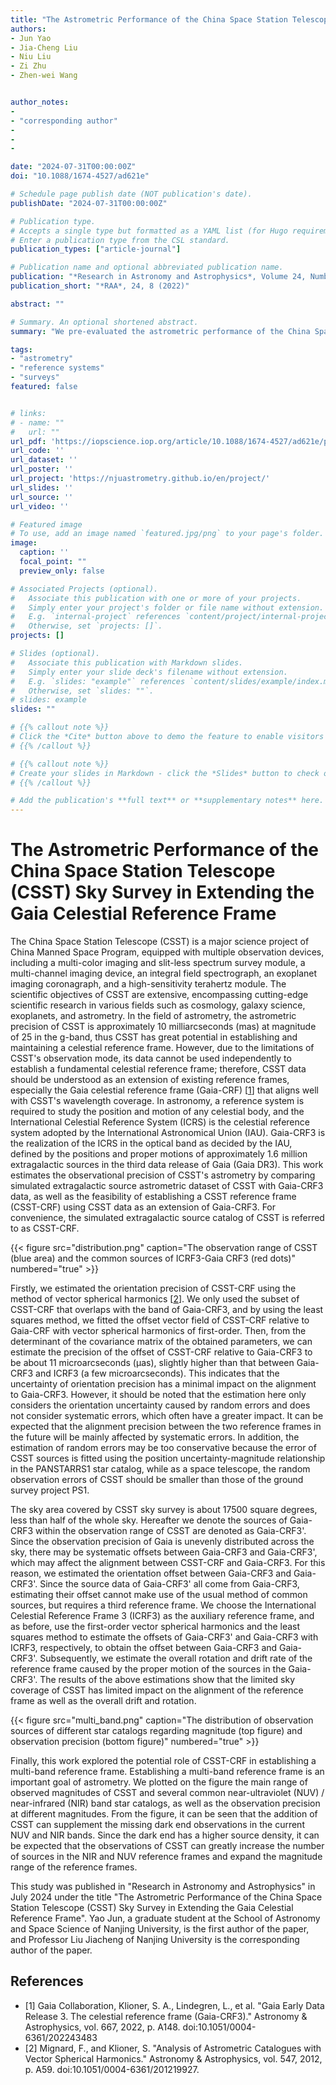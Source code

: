 ```yaml
---
title: "The Astrometric Performance of the China Space Station Telescope (CSST) Sky Survey in Extending the Gaia Celestial Reference Frame"
authors:
- Jun Yao
- Jia-Cheng Liu
- Niu Liu
- Zi Zhu
- Zhen-wei Wang


author_notes:
- 
- "corresponding author"
- 
- 
- 

date: "2024-07-31T00:00:00Z"
doi: "10.1088/1674-4527/ad621e"

# Schedule page publish date (NOT publication's date).
publishDate: "2024-07-31T00:00:00Z"

# Publication type.
# Accepts a single type but formatted as a YAML list (for Hugo requirements).
# Enter a publication type from the CSL standard.
publication_types: ["article-journal"]

# Publication name and optional abbreviated publication name.
publication: "*Research in Astronomy and Astrophysics*, Volume 24, Number 8 (2024)"
publication_short: "*RAA*, 24, 8 (2022)"

abstract: ""

# Summary. An optional shortened abstract.
summary: "We pre-evaluated the astrometric performance of the China Space Station Telescope Sky Survey in extending the Gaia Celestial Reference Frame by using a simulated set of sources."

tags:
- "astrometry" 
- "reference systems" 
- "surveys"
featured: false


# links:
# - name: ""
#   url: ""
url_pdf: 'https://iopscience.iop.org/article/10.1088/1674-4527/ad621e/pdf'
url_code: ''
url_dataset: ''
url_poster: ''
url_project: 'https://njuastrometry.github.io/en/project/'
url_slides: ''
url_source: ''
url_video: ''

# Featured image
# To use, add an image named `featured.jpg/png` to your page's folder. 
image:
  caption: ''
  focal_point: ""
  preview_only: false

# Associated Projects (optional).
#   Associate this publication with one or more of your projects.
#   Simply enter your project's folder or file name without extension.
#   E.g. `internal-project` references `content/project/internal-project/index.md`.
#   Otherwise, set `projects: []`.
projects: []

# Slides (optional).
#   Associate this publication with Markdown slides.
#   Simply enter your slide deck's filename without extension.
#   E.g. `slides: "example"` references `content/slides/example/index.md`.
#   Otherwise, set `slides: ""`.
# slides: example
slides: ""

# {{% callout note %}}
# Click the *Cite* button above to demo the feature to enable visitors to import publication metadata into their reference management software.
# {{% /callout %}}

# {{% callout note %}}
# Create your slides in Markdown - click the *Slides* button to check out the example.
# {{% /callout %}}

# Add the publication's **full text** or **supplementary notes** here. You can use rich formatting such as including [code, math, and images](https://docs.hugoblox.com/content/writing-markdown-latex/).
---
```



# The Astrometric Performance of the China Space Station Telescope (CSST) Sky Survey in Extending the Gaia Celestial Reference Frame

The China Space Station Telescope (CSST) is a major science project of China Manned Space Program, equipped with multiple observation devices, including a multi-color imaging and slit-less spectrum survey module, a multi-channel imaging device, an integral field spectrograph, an exoplanet imaging coronagraph, and a high-sensitivity terahertz module. The scientific objectives of CSST are extensive, encompassing cutting-edge scientific research in various fields such as cosmology, galaxy science, exoplanets, and astrometry. In the field of astrometry, the astrometric precision of CSST is approximately 10 milliarcseconds (mas) at magnitude of 25 in the g-band, thus CSST has great potential in establishing and maintaining a celestial reference frame. However, due to the limitations of CSST's observation mode, its data cannot be used independently to establish a fundamental celestial reference frame; therefore, CSST data should be understood as an extension of existing reference frames, especially the Gaia celestial reference frame (Gaia-CRF) [[1](#Gaia_CRF3)] that aligns well with CSST's wavelength coverage. In astronomy, a reference system is required to study the position and motion of any celestial body, and the International Celestial Reference System (ICRS) is the celestial reference system adopted by the International Astronomical Union (IAU). Gaia-CRF3 is the realization of the ICRS in the optical band as decided by the IAU, defined by the positions and proper motions of approximately 1.6 million extragalactic sources in the third data release of Gaia (Gaia DR3). This work estimates the observational precision of CSST's astrometry by comparing simulated extragalactic source astrometric dataset of CSST with Gaia-CRF3 data, as well as the feasibility of establishing a CSST reference frame (CSST-CRF) using CSST data as an extension of Gaia-CRF3. For convenience, the simulated extragalactic source catalog of CSST is referred to as CSST-CRF.

{{< figure src="distribution.png" caption="The observation range of CSST (blue area) and the common sources of ICRF3-Gaia CRF3 (red dots)" numbered="true" >}}

Firstly, we estimated the orientation precision of CSST-CRF using the method of vector spherical harmonics [[2](#Mignard2012)]. We only used the subset of CSST-CRF that overlaps with the band of Gaia-CRF3, and by using the least squares method, we fitted the offset vector field of CSST-CRF relative to Gaia-CRF with vector spherical harmonics of first-order. Then, from the determinant of the covariance matrix of the obtained parameters, we can estimate the precision of the offset of CSST-CRF relative to Gaia-CRF3 to be about 11 microarcseconds (μas), slightly higher than that between Gaia-CRF3 and ICRF3 (a few microarcseconds). This indicates that the uncertainty of orientation precision has a minimal impact on the alignment to Gaia-CRF3. However, it should be noted that the estimation here only considers the orientation uncertainty caused by random errors and does not consider systematic errors, which often have a greater impact. It can be expected that the alignment precision between the two reference frames in the future will be mainly affected by systematic errors. In addition, the estimation of random errors may be too conservative because the error of CSST sources is fitted using the position uncertainty-magnitude relationship in the PANSTARRS1 star catalog, while as a space telescope, the random observation errors of CSST should be smaller than those of the ground survey project PS1.

The sky area covered by CSST sky survey is about 17500 square degrees, less than half of the whole sky. Hereafter we denote the sources of Gaia-CRF3 within the observation range of CSST are denoted as Gaia-CRF3'. Since the observation precision of Gaia is unevenly distributed across the sky, there may be systematic offsets between Gaia-CRF3 and Gaia-CRF3', which may affect the alignment between CSST-CRF and Gaia-CRF3. For this reason, we estimated the orientation offset between Gaia-CRF3 and Gaia-CRF3'. Since the source data of Gaia-CRF3' all come from Gaia-CRF3, estimating their offset cannot make use of the usual method of common sources, but requires a third reference frame. We choose the International Celestial Reference Frame 3 (ICRF3) as the auxiliary reference frame, and as before, use the first-order vector spherical harmonics and the least squares method to estimate the offsets of Gaia-CRF3' and Gaia-CRF3 with ICRF3, respectively, to obtain the offset between Gaia-CRF3 and Gaia-CRF3'. Subsequently, we estimate the overall rotation and drift rate of the reference frame caused by the proper motion of the sources in the Gaia-CRF3'. The results of the above estimations show that the limited sky coverage of CSST has limited impact on the alignment of the reference frame as well as the overall drift and rotation.

{{< figure src="multi_band.png" caption="The distribution of observation sources of different star catalogs regarding magnitude (top figure) and observation precision (bottom figure)" numbered="true" >}}

Finally, this work explored the potential role of CSST-CRF in establishing a multi-band reference frame. Establishing a multi-band reference frame is an important goal of astrometry. We plotted on the figure the main range of observed magnitudes of CSST and several common near-ultraviolet (NUV) / near-infrared (NIR) band star catalogs, as well as the observation precision at different magnitudes. From the figure, it can be seen that the addition of CSST can supplement the missing dark end observations in the current NUV and NIR bands. Since the dark end has a higher source density, it can be expected that the observations of CSST can greatly increase the number of sources in the NIR and NUV reference frames and expand the magnitude range of the reference frames.

This study was published in "Research in Astronomy and Astrophysics" in July 2024 under the title "The Astrometric Performance of the China Space Station Telescope (CSST) Sky Survey in Extending the Gaia Celestial Reference Frame". Yao Jun, a graduate student at the School of Astronomy and Space Science of Nanjing University, is the first author of the paper, and Professor Liu Jiacheng of Nanjing University is the corresponding author of the paper.

## References

- <span id="Gaia_CRF3">[1] Gaia Collaboration, Klioner, S. A., Lindegren, L., et al. "Gaia Early Data Release 3. The celestial reference frame (Gaia-CRF3)." Astronomy & Astrophysics, vol. 667, 2022, p. A148. doi:10.1051/0004-6361/202243483
- <span id="Mignard2012">[2] Mignard, F., and Klioner, S. "Analysis of Astrometric Catalogues with Vector Spherical Harmonics." Astronomy & Astrophysics, vol. 547, 2012, p. A59. doi:10.1051/0004-6361/201219927.